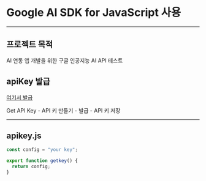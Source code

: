 # Google AI SDK for JavaScript 사용

---

## 프로젝트 목적

AI 연동 앱 개발을 위한 구글 인공지능 AI API 테스트

## apiKey 발급

[여기서 발급](https://aistudio.google.com/app/prompts/new_chat)

Get API Key - API 키 만들기 - 발급 - API 키 저장

---

## apikey.js

```js
const config = "your key";

export function getkey() {
  return config;
}
```

